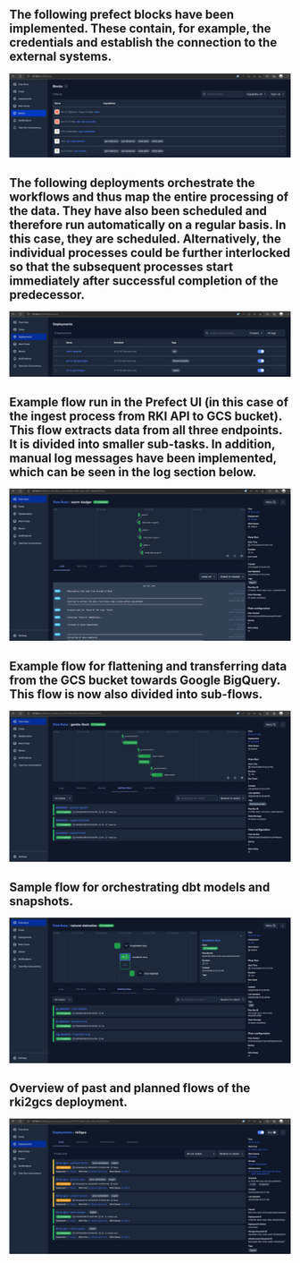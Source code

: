 ## The following prefect blocks have been implemented. These contain, for example, the credentials and establish the connection to the external systems.

![](../images/prefect_blocks.png)

## The following deployments orchestrate the workflows and thus map the entire processing of the data. They have also been scheduled and therefore run automatically on a regular basis. In this case, they are scheduled. Alternatively, the individual processes could be further interlocked so that the subsequent processes start immediately after successful completion of the predecessor.

![](../images/prefect_deployments.png)

## Example flow run in the Prefect UI (in this case of the ingest process from RKI API to GCS bucket). This flow extracts data from all three endpoints. It is divided into smaller sub-tasks. In addition, manual log messages have been implemented, which can be seen in the log section below. 

![](../images/prefect_ingest.png)

## Example flow for flattening and transferring data from the GCS bucket towards Google BigQuery. This flow is now also divided into sub-flows.

![](../images/prefect_flattenntransfer.png)

## Sample flow for orchestrating dbt models and snapshots.

![](../images/prefect_dbt.png)

## Overview of past and planned flows of the rki2gcs deployment.

![](../images/prefect_scheduled_deployments_example.png)